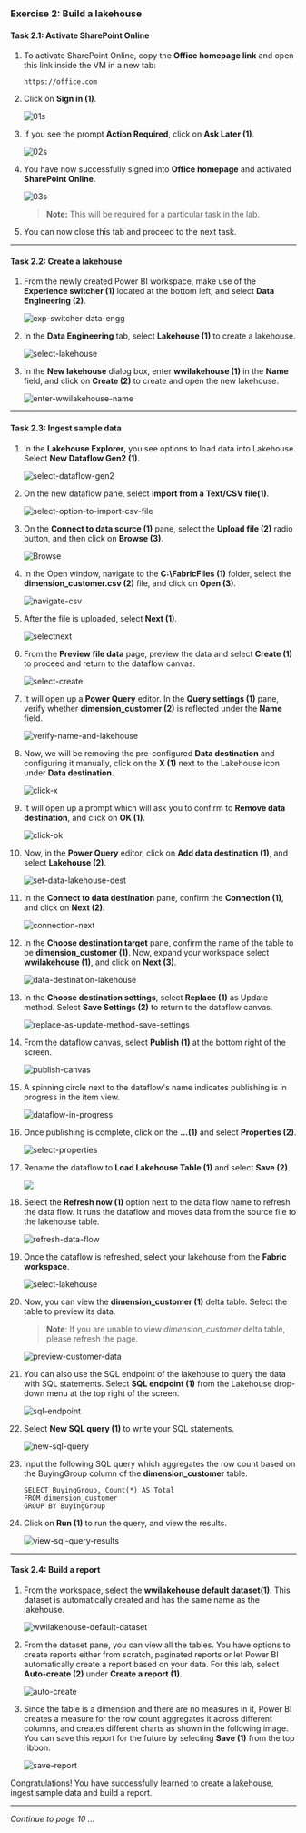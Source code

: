 ### Exercise 2: Build a lakehouse

#### Task 2.1: Activate SharePoint Online

1. To activate SharePoint Online, copy the **Office homepage link** and open this link inside the VM in a new tab:

   ```
   https://office.com
   ```

2. Click on **Sign in (1)**.

   ![01s](https://github.com/CloudLabsAI-Azure/MIDP-Lab-With-Microsoft-Fabric/blob/dev/media/09/01s.png?raw=true)

3. If you see the prompt **Action Required**, click on **Ask Later (1)**.

   ![02s](https://github.com/CloudLabsAI-Azure/MIDP-Lab-With-Microsoft-Fabric/blob/dev/media/09/02s.png?raw=true)

4. You have now successfully signed into **Office homepage** and activated **SharePoint Online**.

   ![03s](https://github.com/CloudLabsAI-Azure/MIDP-Lab-With-Microsoft-Fabric/blob/dev/media/09/03s.png?raw=true)

   >**Note:** This will be required for a particular task in the lab.

5. You can now close this tab and proceed to the next task.

----

#### Task 2.2: Create a lakehouse

1. From the newly created Power BI workspace, make use of the **Experience switcher (1)** located at the bottom left, and select **Data Engineering (2)**.

   ![exp-switcher-data-engg](https://github.com/CloudLabsAI-Azure/MIDP-Lab-With-Microsoft-Fabric/blob/dev/media/09/01.png?raw=true)

2. In the **Data Engineering** tab, select **Lakehouse (1)** to create a lakehouse.

   ![select-lakehouse](https://github.com/CloudLabsAI-Azure/MIDP-Lab-With-Microsoft-Fabric/blob/dev/media/09/02.png?raw=true)

3. In the **New lakehouse** dialog box, enter **wwilakehouse (1)** in the **Name** field, and click on **Create (2)** to create and open the new lakehouse.

   ![enter-wwilakehouse-name](https://github.com/CloudLabsAI-Azure/MIDP-Lab-With-Microsoft-Fabric/blob/dev/media/09/03.png?raw=true)

----

#### Task 2.3: Ingest sample data

1. In the **Lakehouse Explorer**, you see options to load data into Lakehouse. Select **New Dataflow Gen2 (1)**.

   ![select-dataflow-gen2](https://github.com/CloudLabsAI-Azure/MIDP-Lab-With-Microsoft-Fabric/blob/dev/media/09/04.png?raw=true)

2. On the new dataflow pane, select **Import from a Text/CSV file(1)**.

   ![select-option-to-import-csv-file](https://github.com/CloudLabsAI-Azure/MIDP-Lab-With-Microsoft-Fabric/blob/dev/media/09/05.png?raw=true)

3. On the **Connect to data source (1)** pane, select the **Upload file (2)** radio button, and then click on **Browse (3)**.

   ![Browse](https://github.com/CloudLabsAI-Azure/MIDP-Lab-With-Microsoft-Fabric/blob/dev/media/09/06.png?raw=true)

4. In the Open window, navigate to the **C:\FabricFiles (1)** folder, select the **dimension_customer.csv (2)** file, and click on **Open (3)**.

   ![navigate-csv](https://github.com/CloudLabsAI-Azure/MIDP-Lab-With-Microsoft-Fabric/blob/dev/media/09/07.png?raw=true)

5. After the file is uploaded, select **Next (1)**.

   ![selectnext](https://github.com/CloudLabsAI-Azure/MIDP-Lab-With-Microsoft-Fabric/blob/dev/media/09/08.png?raw=true)

6. From the **Preview file data** page, preview the data and select **Create (1)** to proceed and return to the dataflow canvas.

   ![select-create](https://github.com/CloudLabsAI-Azure/MIDP-Lab-With-Microsoft-Fabric/blob/dev/media/09/09.png?raw=true)

7. It will open up a **Power Query** editor. In the **Query settings (1)** pane, verify whether **dimension_customer (2)** is reflected under the **Name** field. 

   ![verify-name-and-lakehouse](https://github.com/CloudLabsAI-Azure/MIDP-Lab-With-Microsoft-Fabric/blob/dev/media/09/10.png?raw=true)

8. Now, we will be removing the pre-configured **Data destination** and configuring it manually, click on the **X (1)** next to the Lakehouse icon under **Data destination**.

   ![click-x](https://github.com/CloudLabsAI-Azure/MIDP-Lab-With-Microsoft-Fabric/blob/dev/media/09/11.png?raw=true)

9. It will open up a prompt which will ask you to  confirm to **Remove data destination**, and click on **OK (1)**.

   ![click-ok](https://github.com/CloudLabsAI-Azure/MIDP-Lab-With-Microsoft-Fabric/blob/dev/media/09/12.png?raw=true)
   
10. Now, in the **Power Query** editor, click on **Add data destination (1)**, and select **Lakehouse (2)**.

    ![set-data-lakehouse-dest](https://github.com/CloudLabsAI-Azure/MIDP-Lab-With-Microsoft-Fabric/blob/dev/media/09/13.png?raw=true)

11. In the **Connect to data destination** pane, confirm the **Connection (1)**, and click on **Next (2)**.

    ![connection-next](https://github.com/CloudLabsAI-Azure/MIDP-Lab-With-Microsoft-Fabric/blob/dev/media/09/14.png?raw=true)

12. In the **Choose destination target** pane, confirm the name of the table to be **dimension_customer (1)**. Now, expand your workspace select **wwilakehouse (1)**, and click on **Next (3)**.

    ![data-destination-lakehouse](https://github.com/CloudLabsAI-Azure/MIDP-Lab-With-Microsoft-Fabric/blob/dev/media/09/15.png?raw=true)

14. In the **Choose destination settings**, select **Replace (1)** as Update method. Select **Save Settings (2)** to return to the dataflow canvas.

    ![replace-as-update-method-save-settings](https://github.com/CloudLabsAI-Azure/MIDP-Lab-With-Microsoft-Fabric/blob/dev/media/09/16.png?raw=true)

15. From the dataflow canvas, select **Publish (1)** at the bottom right of the screen.

    ![publish-canvas](https://github.com/CloudLabsAI-Azure/MIDP-Lab-With-Microsoft-Fabric/blob/dev/media/09/17.png?raw=true)

16. A spinning circle next to the dataflow's name indicates publishing is in progress in the item view.

    ![dataflow-in-progress](https://github.com/CloudLabsAI-Azure/MIDP-Lab-With-Microsoft-Fabric/blob/dev/media/09/18.png?raw=true)

17. Once publishing is complete, click on the **...(1)** and select **Properties (2)**.

    ![select-properties](https://github.com/CloudLabsAI-Azure/MIDP-Lab-With-Microsoft-Fabric/blob/dev/media/09/19.png?raw=true)

18. Rename the dataflow to **Load Lakehouse Table (1)** and select **Save (2)**.

    ![](../media/09/E2(2)-T2.3-S17.png)

19. Select the **Refresh now (1)** option next to the data flow name to refresh the data flow. It runs the dataflow and moves data from the source file to the lakehouse table.

    ![refresh-data-flow](https://github.com/CloudLabsAI-Azure/MIDP-Lab-With-Microsoft-Fabric/blob/dev/media/09/21.png?raw=true)

20.  Once the dataflow is refreshed, select your lakehouse from the **Fabric workspace**.

     ![select-lakehouse](https://github.com/CloudLabsAI-Azure/MIDP-Lab-With-Microsoft-Fabric/blob/dev/media/09/22.png?raw=true)

21. Now, you can view the **dimension_customer (1)** delta table. Select the table to preview its data.

     >**Note**: If you are unable to view _dimension_customer_ delta table, please refresh the page.

     ![preview-customer-data](https://github.com/CloudLabsAI-Azure/MIDP-Lab-With-Microsoft-Fabric/blob/dev/media/09/23.png?raw=true)

23. You can also use the SQL endpoint of the lakehouse to query the data with SQL statements. Select **SQL endpoint (1)** from the Lakehouse drop-down menu at the top right of the screen.

    ![sql-endpoint](https://github.com/CloudLabsAI-Azure/MIDP-Lab-With-Microsoft-Fabric/blob/dev/media/09/24.png?raw=true)

24. Select **New SQL query (1)** to write your SQL statements.

    ![new-sql-query](https://github.com/CloudLabsAI-Azure/MIDP-Lab-With-Microsoft-Fabric/blob/dev/media/09/25.png?raw=true)

25. Input the following SQL query which aggregates the row count based on the BuyingGroup column of the **dimension_customer** table.

    ```
    SELECT BuyingGroup, Count(*) AS Total
    FROM dimension_customer
    GROUP BY BuyingGroup
    ```

26. Click on **Run (1)** to run the query, and view the results.

    ![view-sql-query-results](https://github.com/CloudLabsAI-Azure/MIDP-Lab-With-Microsoft-Fabric/blob/dev/media/09/26.png?raw=true)

----

#### Task 2.4: Build a report

1. From the workspace, select the **wwilakehouse default dataset(1)**. This dataset is automatically created and has the same name as the lakehouse.

   ![wwilakehouse-default-dataset](https://github.com/CloudLabsAI-Azure/MIDP-Lab-With-Microsoft-Fabric/blob/dev/media/09/27.png?raw=true)

2. From the dataset pane, you can view all the tables. You have options to create reports either from scratch, paginated reports or let Power BI automatically create a report based on your data. For this lab, select **Auto-create (2)** under **Create a report (1)**.

   ![auto-create](https://github.com/CloudLabsAI-Azure/MIDP-Lab-With-Microsoft-Fabric/blob/dev/media/09/28.png?raw=true)

3. Since the table is a dimension and there are no measures in it, Power BI creates a measure for the row count aggregates it across different columns, and creates different charts as shown in the following image. You can save this report for the future by selecting **Save (1)** from the top ribbon.

   ![save-report](https://github.com/CloudLabsAI-Azure/MIDP-Lab-With-Microsoft-Fabric/blob/dev/media/09/29.png?raw=true)

Congratulations! You have successfully learned to create a lakehouse, ingest sample data and build a report.

----

*Continue to page 10 ...*
